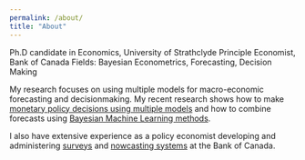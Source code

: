 ```yaml
---
permalink: /about/
title: "About"
---
```


Ph.D candidate in Economics, University of Strathclyde
Principle Economist, Bank of Canada
Fields: Bayesian Econometrics, Forecasting, Decision Making

My research focuses on using multiple models for macro-economic forecasting and decisionmaking. My recent research shows how to make [monetary policy decisions using multiple models](https://arxiv.org/abs/2406.03321) and how to combine forecasts using [Bayesian Machine Learning methods](https://arxiv.org/abs/2311.12671).

I also have extensive experience as a policy economist developing and administering [surveys](https://www.bankofcanada.ca/2022/06/staff-discussion-paper-2022-14/) and [nowcasting systems](https://www.bankofcanada.ca/2022/05/staff-discussion-paper-2022-12/) at the Bank of Canada. 
